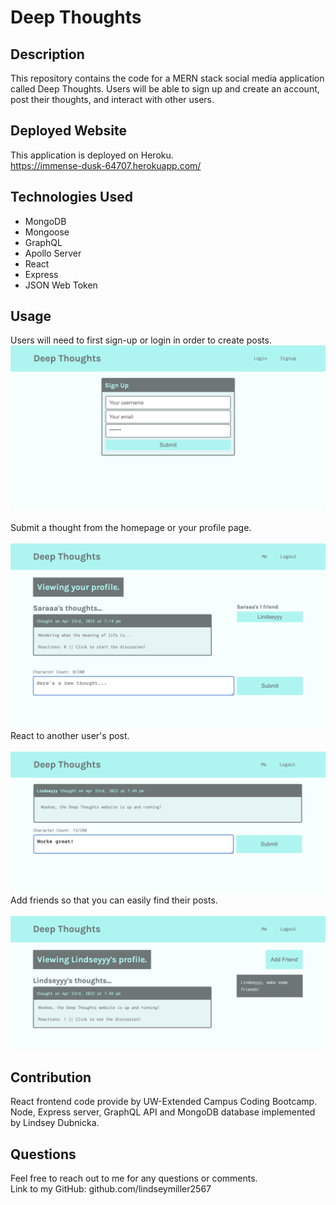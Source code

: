 # Deep Thoughts

## Description
This repository contains the code for a MERN stack social media application called Deep Thoughts. Users will be able to sign up and create an account, post their thoughts, and interact with other users. <br/>

## Deployed Website
This application is deployed on Heroku. <br />
https://immense-dusk-64707.herokuapp.com/ 

## Technologies Used
* MongoDB
* Mongoose
* GraphQL
* Apollo Server
* React
* Express
* JSON Web Token

## Usage
Users will need to first sign-up or login in order to create posts. 
<br />
![Screenshot](./images-for-readme/sign-up.png) <br />
<br />
Submit a thought from the homepage or your profile page. <br />
<br/>
![Screenshot](./images-for-readme/thought.png)
React to another user's post. <br />
<br/>
![Screenshot](./images-for-readme/reactions.png)
Add friends so that you can easily find their posts. <br />
<br/>
![Screenshot](./images-for-readme/add-friends.png)

## Contribution
React frontend code provide by UW-Extended Campus Coding Bootcamp. <br />
Node, Express server, GraphQL API and MongoDB database implemented by Lindsey Dubnicka. 

## Questions
Feel free to reach out to me for any questions or comments. <br/>
Link to my GitHub: github.com/lindseymiller2567